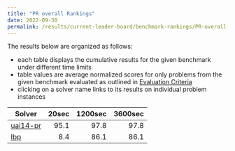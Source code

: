 ```yaml
---
title: "PR overall Rankings"
date: 2022-09-30
permalink: /results/current-leader-board/benchmark-rankings/PR-overall-rankings
---
```




The results below are organized as follows:
- each table displays the cumulative results for the given benchmark under different time limits
- table values are average normalized scores for only problems from the given benchmark evaluated as outlined in [Evaluation Criteria](https://uaicompetition.github.io/uci-2022/results/evaluation-criteria/)
- clicking on a solver name links to its results on individual problem instances


|                     Solver                      | 20sec | 1200sec | 3600sec |
| ----------------------------------------------- | ----: | ------: | ------: |
| [uai14-pr](../solver-scores/uai14-pr-scores.md) |  95.1 |    97.8 |    97.8 |
| [lbp](../solver-scores/lbp-scores.md)           |   8.4 |    86.1 |    86.1 |

